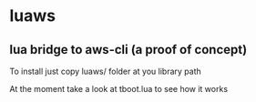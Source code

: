 # luaws
## lua bridge to aws-cli (a proof of concept)

To install just copy luaws/ folder at you library path

At the moment take a look at tboot.lua to see how it works
